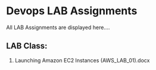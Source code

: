 # Devops LAB Assignments
All LAB Assignments are displayed here....

## LAB Class:
1. Launching Amazon EC2 Instances (AWS_LAB_01).docx


